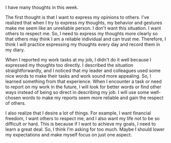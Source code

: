 I have many thoughts in this week.

The first thought is that I want to express my opinions to others. I've realized that when I try to express my thoughts, my behavior and gestures make me seem like an unreliable person. I don't want this situation. I want others to respect me. So, I need to express my thoughts more clearly so that others may think I am a reliable individual and can trust me. Therefore, I think I will practice expressing my thoughts every day and record them in my diary.

When I reported my work tasks at my job, I didn't do it well because I expressed my thoughts too directly. I described the situation straightforwardly, and I noticed that my leader and colleagues used some nice words to make their tasks and work sound more appealing. So, I learned something from that experience. When I encounter a task or need to report on my work in the future, I will look for better words or find other ways instead of being so direct in describing my job. I will use some well-chosen words to make my reports seem more reliable and gain the respect of others.

I also realize that I desire a lot of things. For example, I want financial freedom, I want others to respect me, and I also want my life not to be so difficult or hard. This is because if I want to achieve my goals, I need to learn a great deal. So, I think I'm asking for too much. Maybe I should lower my expectations and make myself focus on just one aspect.